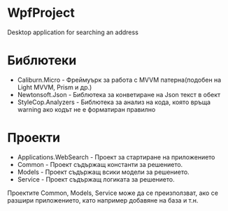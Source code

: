 # WpfProject
Desktop application for searching an address

# Библютеки
* Caliburn.Micro - Фреймуърк за работа с MVVM патерна(подобен на Light MVVM, Prism и др.)
* Newtonsoft.Json - Библютека за конветиране на Json текст в обект
* StyleCop.Analyzers - Библютека за анализ на кода, която връща warning ако кодът не е форматиран правилно

# Проекти
* Applications.WebSearch - Проект за стартиране на приложението
* Common - Проект съдържащ константи за решението.
* Models - Проект съдържащ всики модели за решението. 
* Service - Проект съдържащ логиката за решението.

Проектите Common, Models, Service може да се преизползват, ако се разшири приложението, като например добавяне на база и т.н. 
